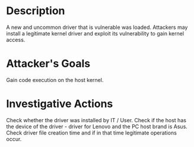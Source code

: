 # Description
A new and uncommon driver that is vulnerable was loaded. Attackers may install a legitimate kernel driver and exploit its vulnerability to gain kernel access.
# Attacker's Goals
Gain code execution on the host kernel.
# Investigative Actions
Check whether the driver was installed by IT / User.
Check if the host has the device of the driver - driver for Lenovo and the PC host brand is Asus.
Check driver file creation time and if in that time legitimate operations occur.
